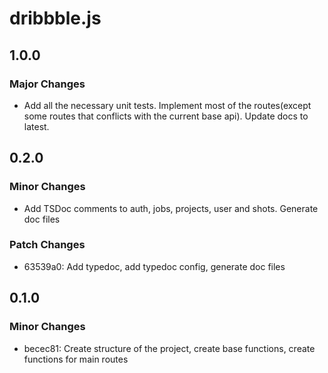 # dribbble.js

## 1.0.0

### Major Changes

- Add all the necessary unit tests. Implement most of the routes(except some routes that conflicts with the current base api). Update docs to latest.

## 0.2.0

### Minor Changes

- Add TSDoc comments to auth, jobs, projects, user and shots. Generate doc files

### Patch Changes

- 63539a0: Add typedoc, add typedoc config, generate doc files

## 0.1.0

### Minor Changes

- becec81: Create structure of the project, create base functions, create functions for main routes
